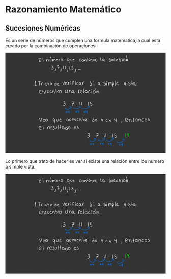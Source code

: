 # Razonamiento Matemático

## Sucesiones Numéricas

Es un serie de números que cumplen una formula matematica,la cual esta creado por la combinación de operaciones

![alt text](razo1.jpeg)

Lo primero que trato de hacer es ver si existe una relación entre los numero a simple vista.

![alt text](razo1.jpeg)



